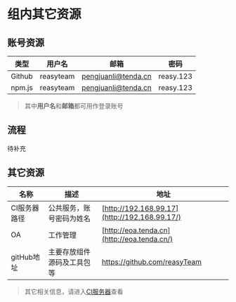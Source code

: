# 组内其它资源

## 账号资源

| 类型   | 用户名    | 邮箱                | 密码      |
| ------ | --------- | ------------------- | --------- |
| Github | reasyteam | pengjuanli@tenda.cn | reasy.123 |
| npm.js | reasyteam | pengjuanli@tenda.cn | reasy.123 |

> 其中**用户名**和**邮箱**都可用作登录账号

## 流程

待补充

## 其它资源

| 名称         | 描述                       | 地址                                          |
| ------------ | -------------------------- | --------------------------------------------- |
| CI服务器路径 | 公共服务，账号密码为姓名   | [http://192.168.99.17](http://192.168.99.17/) |
| OA           | 工作管理                   | [http://eoa.tenda.cn](http://eoa.tenda.cn/)   |
| gitHub地址   | 主要存放组件源码及工具包等 | https://github.com/reasyTeam                  |

> 其它相关信息，请进入[CI服务器](http://192.168.99.17#/resources/work)查看

